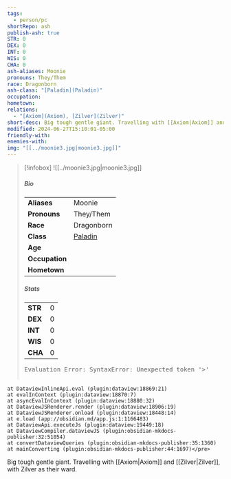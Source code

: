 ```yaml
---
tags:
  - person/pc
shortRepo: ash
publish-ash: true
STR: 0
DEX: 0
INT: 0
WIS: 0
CHA: 0
ash-aliases: Moonie
pronouns: They/Them
race: Dragonborn
ash-class: "[Paladin](Paladin)"
occupation: 
hometown: 
relations:
  - "[Axiom](Axiom), [Zilver](Zilver)"
short-desc: Big tough gentle giant. Travelling with [[Axiom|Axiom]] and [[Zilver|Zilver]], with Zilver as their ward.
modified: 2024-06-27T15:10:01-05:00
friendly-with: 
enemies-with: 
img: "[[../moonie3.jpg|moonie3.jpg]]"
---
```


> [!infobox]
> ![[../moonie3.jpg|moonie3.jpg]]
> ##### Bio
> |                |                  |
> | -------------- | ---------------- |
> |**Aliases**     | Moonie                |
> |**Pronouns**    | They/Them           |
> |**Race**        | Dragonborn            |
> |**Class**         | [Paladin](Paladin)            |
> |**Age**         |             |
> |**Occupation**  |         |
> |**Hometown**||
> 
> ##### Stats
> |      |      |
> | ---- | ---- |
> | **STR**  | 0     |
> | **DEX**  | 0     |
> | **INT**  | 0     |
> | **WIS**  | 0     |
> | **CHA**  | 0     |
>
> <pre class="dataview dataview-error">Evaluation Error: SyntaxError: Unexpected token '&gt;'
    at DataviewInlineApi.eval (plugin:dataview:18869:21)
    at evalInContext (plugin:dataview:18870:7)
    at asyncEvalInContext (plugin:dataview:18880:32)
    at DataviewJSRenderer.render (plugin:dataview:18906:19)
    at DataviewJSRenderer.onload (plugin:dataview:18448:14)
    at e.load (app://obsidian.md/app.js:1:1166483)
    at DataviewApi.executeJs (plugin:dataview:19449:18)
    at DataviewCompiler.dataviewJS (plugin:obsidian-mkdocs-publisher:32:51054)
    at convertDataviewQueries (plugin:obsidian-mkdocs-publisher:35:1360)
    at mainConverting (plugin:obsidian-mkdocs-publisher:44:1697)</pre>

Big tough gentle giant. Travelling with [[Axiom|Axiom]] and [[Zilver|Zilver]], with Zilver as their ward.
